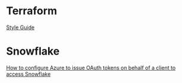 # Terraform

[Style Guide](https://developer.hashicorp.com/terraform/language/style)

# Snowflake

[How to configure Azure to issue OAuth tokens on behalf of a client to access Snowflake](https://community.snowflake.com/s/article/Create-External-OAuth-Token-Using-Azure-AD-For-The-OAuth-Client-Itself)
